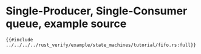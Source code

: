 # Single-Producer, Single-Consumer queue, example source

```rust,ignore
{{#include ../../../../rust_verify/example/state_machines/tutorial/fifo.rs:full}}
```
